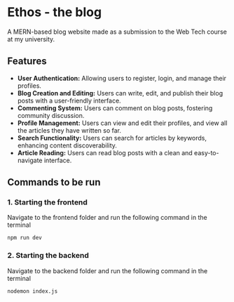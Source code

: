 # Ethos - the blog

A MERN-based blog website made as a submission to the Web Tech course at my university.

## Features

- **User Authentication:** Allowing users to register, login, and manage their profiles.
- **Blog Creation and Editing:** Users can write, edit, and publish their blog posts with a user-friendly interface.
- **Commenting System:** Users can comment on blog posts, fostering community discussion.
- **Profile Management:** Users can view and edit their profiles, and view all the articles they have written so far.
- **Search Functionality:** Users can search for articles by keywords, enhancing content discoverability.
- **Article Reading:** Users can read blog posts with a clean and easy-to-navigate interface.

## Commands to be run

### 1. Starting the frontend
Navigate to the frontend folder and run the following command in the terminal

`npm run dev`

### 2. Starting the backend
Navigate to the backend folder and run the following command in the terminal

`nodemon index.js`

